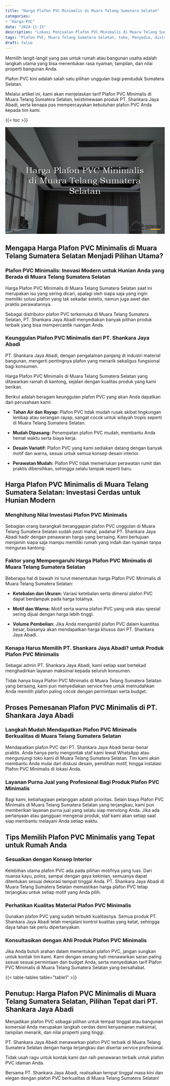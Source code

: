 ```yaml
---
title: "Harga Plafon PVC Minimalis di Muara Telang Sumatera Selatan"
categories: 
- "Harga-PVC"
date: "2024-11-15"
description: "Lokasi Penjualan Plafon PVC Minimalis di Muara Telang Sumatera Selatan bagi rumah, office, serta toko. Material unggulan, variasi motif, warna menarik, beserta servis pemasangan oleh tim ahli dan garansi resmi!|Layanan distribusi Plafon PVC Minimalis di Muara Telang Sumatera Selatan bagi keperluan hunian, office, atau ritel, beserta produk berkualitas dan instalasi oleh teknisi ahli dan garansi resmi.|Solusi Plafon PVC Minimalis di Muara Telang Sumatera Selatan yang terpercaya bagi hunian, perkantoran, dan toko, dengan material berkualitas dan pemasangan oleh tenaga ahli profesional serta garansi resmi.|Distribusi Plafon PVC Minimalis di Muara Telang Sumatera Selatan untuk tempat tinggal, perkantoran, dan gerai, beserta panel berkualitas dan instalasi dikerjakan oleh teknisi ahli, disertai dengan jaminan resmi.}"
tags: "Plafon PVC, Muara Telang Sumatera Selatan, toko, Penyedia, distributor"
draft: false
---
```


Memilih langit-langit yang pas untuk rumah atau bangunan usaha adalah langkah utama yang bisa menentukan rasa nyaman, tampilan, dan nilai properti bangunan Anda.

Plafon PVC kini adalah salah satu pilihan unggulan bagi penduduk Sumatera Selatan.

Melalui artikel ini, kami akan menjelaskan tarif Plafon PVC Minimalis di Muara Telang Sumatera Selatan, keistimewaan produk PT. Shankara Jaya Abadi, serta kenapa pas mempercayakan kebutuhan plafon PVC Anda kepada tim kami.

{{< toc >}}

![Harga Plafon PVC Minimalis di Muara Telang Sumatera Selatan](/images/Harga-PVC/Harga-Plafon-PVC-Minimalis-di-Muara-Telang-Sumatera-Selatan.png)


## Mengapa Harga Plafon PVC Minimalis di Muara Telang Sumatera Selatan Menjadi Pilihan Utama?

### Plafon PVC Minimalis: Inovasi Modern untuk Hunian Anda yang Berada di Muara Telang Sumatera Selatan

Harga Plafon PVC Minimalis di Muara Telang Sumatera Selatan saat ini merupakan isu yang sering dicari, apalagi oleh siapa saja yang ingin memiliki solusi plafon yang tak sekadar estetis, namun juga awet dan praktis perawatannya.

Sebagai distributor plafon PVC terkemuka di Muara Telang Sumatera Selatan, PT. Shankara Jaya Abadi menyediakan banyak pilihan produk terbaik yang bisa mempercantik ruangan Anda.

### Keunggulan Plafon PVC Minimalis dari PT. Shankara Jaya Abadi

PT. Shankara Jaya Abadi, dengan pengalaman panjang di industri material bangunan, mengerti pentingnya plafon yang menarik sekaligus fungsional bagi konsumen.

Harga Plafon PVC Minimalis di Muara Telang Sumatera Selatan yang ditawarkan ramah di kantong, sejalan dengan kualitas produk yang kami berikan.

Berikut adalah beragam keunggulan plafon PVC yang akan Anda dapatkan dari perusahaan kami:

- **Tahan Air dan Rayap:** Plafon PVC tidak mudah rusak akibat lingkungan lembap atau serangan rayap, sangat cocok untuk wilayah tropis seperti di Muara Telang Sumatera Selatan.

- **Mudah Dipasang:** Penempatan plafon PVC mudah, membantu Anda hemat waktu serta biaya kerja.

- **Desain Variatif:** Plafon PVC yang kami sediakan datang dengan banyak motif dan warna, sesuai untuk semua konsep desain interior.

- **Perawatan Mudah:** Plafon PVC tidak memerlukan perawatan rumit dan praktis dibersihkan, sehingga selalu tampak seperti baru.

## Harga Plafon PVC Minimalis di Muara Telang Sumatera Selatan: Investasi Cerdas untuk Hunian Modern

### Menghitung Nilai Investasi Plafon PVC Minimalis

Sebagian orang barangkali beranggapan plafon PVC unggulan di Muara Telang Sumatera Selatan sudah pasti mahal, padahal PT. Shankara Jaya Abadi hadir dengan penawaran harga yang bersaing. Kami bertujuan menjamin siapa saja mampu memiliki rumah yang indah dan nyaman tanpa menguras kantong.

### Faktor yang Mempengaruhi Harga Plafon PVC Minimalis di Muara Telang Sumatera Selatan

Beberapa hal di bawah ini turut menentukan harga Plafon PVC Minimalis di Muara Telang Sumatera Selatan:

- **Ketebalan dan Ukuran:** Variasi ketebalan serta dimensi plafon PVC dapat berdampak pada harga totalnya.

- **Motif dan Warna:** Motif serta warna plafon PVC yang unik atau spesial sering dijual dengan harga lebih tinggi.

- **Volume Pembelian:** Jika Anda mengambil plafon PVC dalam kuantitas besar, biasanya akan mendapatkan harga khusus dari PT. Shankara Jaya Abadi.

### Kenapa Harus Memilih PT. Shankara Jaya Abadi? untuk Produk Plafon PVC Minimalis

Sebagai admin PT. Shankara Jaya Abadi, kami setiap saat bertekad menghadirkan layanan maksimal kepada seluruh konsumen.

Tidak hanya biaya Plafon PVC Minimalis di Muara Telang Sumatera Selatan yang bersaing, kami pun menyediakan service free untuk memudahkan Anda memilih plafon paling cocok dengan permintaan serta budget.

## Proses Pemesanan Plafon PVC Minimalis di PT. Shankara Jaya Abadi

### Langkah Mudah Mendapatkan Plafon PVC Minimalis Berkualitas di Muara Telang Sumatera Selatan

Mendapatkan plafon PVC dari PT. Shankara Jaya Abadi benar-benar praktis. Anda hanya perlu mengontak staf kami lewat WhatsApp atau mengunjungi toko kami di Muara Telang Sumatera Selatan. Tim kami akan membantu Anda mulai dari diskusi desain, pemilihan motif, hingga instalasi Plafon PVC Minimalis di lokasi Anda.

### Layanan Purna Jual yang Profesional Bagi Produk Plafon PVC Minimalis

Bagi kami, kebahagiaan pelanggan adalah prioritas. Selain biaya Plafon PVC Minimalis di Muara Telang Sumatera Selatan yang terjangkau, kami pun memberikan layanan purna jual yang selalu siap menolong Anda. Jika ada pertanyaan atau gangguan mengenai produk, staf kami akan setiap saat siap membantu melayani Anda setiap waktu.

## Tips Memilih Plafon PVC Minimalis yang Tepat untuk Rumah Anda

### Sesuaikan dengan Konsep Interior

Kelebihan utama plafon PVC ada pada pilihan motifnya yang luas. Dari nuansa kayu, polos, sampai dengan gaya kekinian, semuanya dapat ditentukan sesuai dekorasi tempat tinggal Anda. PT. Shankara Jaya Abadi di Muara Telang Sumatera Selatan memastikan harga plafon PVC tetap terjangkau untuk setiap motif yang Anda pilih.

### Perhatikan Kualitas Material Plafon PVC Minimalis

Gunakan plafon PVC yang sudah terbukti kualitasnya. Semua produk PT. Shankara Jaya Abadi telah menjalani kontrol kualitas yang ketat, sehingga daya tahan tak perlu dipertanyakan.

### Konsultasikan dengan Ahli Produk Plafon PVC Minimalis

Jika Anda butuh arahan dalam menentukan plafon PVC, jangan sungkan untuk kontak tim kami. Kami dengan senang hati menawarkan saran paling sesuai sesuai permintaan dan budget Anda, serta menyediakan tarif Plafon PVC Minimalis di Muara Telang Sumatera Selatan yang bersahabat.

{{< table-tables table="table1" >}}

## Penutup: Harga Plafon PVC Minimalis di Muara Telang Sumatera Selatan, Pilihan Tepat dari PT. Shankara Jaya Abadi

Menjadikan plafon PVC sebagai pilihan untuk tempat tinggal atau bangunan komersial Anda merupakan langkah cerdas demi kenyamanan maksimal, tampilan menarik, dan nilai properti yang tinggi.

PT. Shankara Jaya Abadi menawarkan plafon PVC terbaik di Muara Telang Sumatera Selatan dengan harga terjangkau dan disertai service profesional.

Tidak usah ragu untuk kontak kami dan raih penawaran terbaik untuk plafon PVC idaman Anda.

Bersama PT. Shankara Jaya Abadi, realisaikan tempat tinggal masa kini dan elegan dengan plafon PVC berkualitas di Muara Telang Sumatera Selatan!